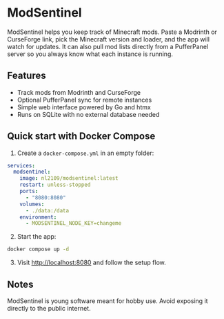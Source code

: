 # ModSentinel

ModSentinel helps you keep track of Minecraft mods. Paste a Modrinth or CurseForge link, pick the Minecraft version and loader, and the app will watch for updates. It can also pull mod lists directly from a PufferPanel server so you always know what each instance is running.

## Features

- Track mods from Modrinth and CurseForge
- Optional PufferPanel sync for remote instances
- Simple web interface powered by Go and htmx
- Runs on SQLite with no external database needed

## Quick start with Docker Compose

1. Create a `docker-compose.yml` in an empty folder:

```yaml
services:
  modsentinel:
    image: nl2109/modsentinel:latest
    restart: unless-stopped
    ports:
      - "8080:8080"
    volumes:
      - ./data:/data
    environment:
      - MODSENTINEL_NODE_KEY=changeme
```

2. Start the app:

```bash
docker compose up -d
```

3. Visit [http://localhost:8080](http://localhost:8080) and follow the setup flow.

## Notes

ModSentinel is young software meant for hobby use. Avoid exposing it directly to the public internet.

